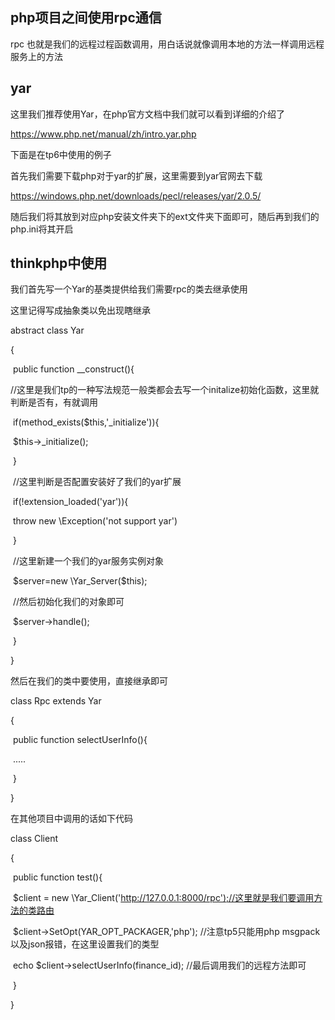 ## php项目之间使用rpc通信

rpc 也就是我们的远程过程函数调用，用白话说就像调用本地的方法一样调用远程服务上的方法

## yar

这里我们推荐使用Yar，在php官方文档中我们就可以看到详细的介绍了

https://www.php.net/manual/zh/intro.yar.php

下面是在tp6中使用的例子

首先我们需要下载php对于yar的扩展，这里需要到yar官网去下载

https://windows.php.net/downloads/pecl/releases/yar/2.0.5/

随后我们将其放到对应php安装文件夹下的ext文件夹下面即可，随后再到我们的php.ini将其开启

## thinkphp中使用

我们首先写一个Yar的基类提供给我们需要rpc的类去继承使用

这里记得写成抽象类以免出现瞎继承

abstract class Yar

{

​	public function __construct(){

​		//这里是我们tp的一种写法规范一般类都会去写一个initalize初始化函数，这里就判断是否有，有就调用

​		if(method_exists($this,'_initialize')){

​				$this->_initialize();

​		}

​		//这里判断是否配置安装好了我们的yar扩展

​		if(!extension_loaded('yar')){

​			 	throw new \Exception('not support yar')

​		}

​		//这里新建一个我们的yar服务实例对象

​		$server=new \Yar_Server($this);

​		//然后初始化我们的对象即可

​		$server->handle();

​	}

}

然后在我们的类中要使用，直接继承即可

class Rpc extends Yar

{

​		public function selectUserInfo(){

​			.....	

​		}

}

在其他项目中调用的话如下代码

class Client

{

​		public function test(){

​			$client = new \Yar_Client('http://127.0.0.1:8000/rpc');//这里就是我们要调用方法的类路由

​			$client->SetOpt(YAR_OPT_PACKAGER,'php');  //注意tp5只能用php  msgpack以及json报错，在这里设置我们的类型

​			echo $client->selectUserInfo(finance_id); //最后调用我们的远程方法即可

​		}

}